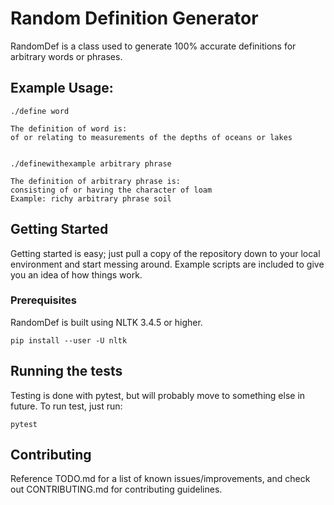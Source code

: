 # Random Definition Generator

RandomDef is a class used to generate 100% accurate definitions for arbitrary words or phrases.

## Example Usage:

```
./define word

The definition of word is:
of or relating to measurements of the depths of oceans or lakes


./definewithexample arbitrary phrase

The definition of arbitrary phrase is:
consisting of or having the character of loam
Example: richy arbitrary phrase soil
```


## Getting Started

Getting started is easy; just pull a copy of the repository down to your local environment and start messing around. Example scripts are included to give you an idea of how things work.

### Prerequisites

RandomDef is built using NLTK 3.4.5 or higher.

```
pip install --user -U nltk
```

## Running the tests

Testing is done with pytest, but will probably move to something else in future. To run test, just run:
```
pytest
```

## Contributing

Reference TODO.md for a list of known issues/improvements, and check out CONTRIBUTING.md for contributing guidelines.
